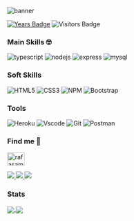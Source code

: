 ![banner](https://user-images.githubusercontent.com/52518797/112150459-e19ad580-8bbe-11eb-86a4-3dc02d489ae7.png)   

[![Years Badge](https://badges.pufler.dev/years/sampaiorafael)](https://badges.pufler.dev)
![Visitors Badge](https://visitor-badge.glitch.me/badge?page_id=sampaiorafael.sampaiorafael)

### Main Skills :nerd_face:

![typescript](https://img.shields.io/badge/TypeScript-007ACC?style=for-the-badge&logo=typescript&logoColor=white)
![nodejs](https://img.shields.io/badge/Node.js-43853D?style=for-the-badge&logo=node.js&logoColor=white)
![express](https://img.shields.io/badge/Express.js-000000?style=for-the-badge&logo=express&logoColor=white)
![mysql](https://img.shields.io/badge/MySQL-00000F?style=for-the-badge&logo=mysql&logoColor=white)

### Soft Skills

![HTML5](https://img.shields.io/badge/HTML-239120?style=for-the-badge&logo=html5&logoColor=white)
![CSS3](https://img.shields.io/badge/CSS3-1572B6?style=for-the-badge&logo=css3&logoColor=white)
![NPM](https://img.shields.io/badge/npm-CB3837?style=for-the-badge&logo=npm&logoColor=white)
![Bootstrap](https://img.shields.io/badge/Bootstrap-563D7C?style=for-the-badge&logo=bootstrap&logoColor=white)

### Tools

![Heroku](https://img.shields.io/badge/Heroku-430098?style=for-the-badge&logo=heroku&logoColor=white)
![Vscode](https://img.shields.io/badge/Visual_Studio_Code-0078D4?style=for-the-badge&logo=visual%20studio%20code&logoColor=white)
![Git](https://img.shields.io/badge/Git-F05032?style=for-the-badge&logo=git&logoColor=white)
![Postman](https://img.shields.io/badge/Postman-FF6C37?style=for-the-badge&logo=Postman&logoColor=white)

### Find me :wave:

<a href="https://linkedin.com/in/rafasampaiodev/" target="blank"><img align="center" src="https://cdn.jsdelivr.net/npm/simple-icons@3.0.1/icons/linkedin.svg"    alt="rafasampaiodev/" height="30" width="40" /></a>   
</p>

<p align="left">
  
  <a href="https://www.instagram.com/rafaleceu/" alt="Instagram">
  <img src="https://img.shields.io/badge/-Instagram-DF0174?style=for-the-badge&logo=instagram&logoColor=white&link=https://www.instagram.com/rafaleceu/"/>
  </a>
  
  <a href="https://www.linkedin.com/in/sampaiorafaeldev" alt="Linkedin">
  <img src="https://img.shields.io/badge/-Linkedin-0e76a8?style=for-the-badge&logo=Linkedin&logoColor=white&link=https://www.linkedin.com/in/sampaiorafaeldev" />
  </a>

  <a href="https://www.facebook.com/rafasampaio021/" alt="Facebook">
  <img src="https://img.shields.io/badge/-Facebook-3b5998?style=for-the-badge&logo=facebook&logoColor=white&link=https://www.facebook.com/rafasampaio021/"/>
  </a>
  
</p>

### Stats

<a href="https://github.com/anuraghazra/github-readme-stats">
  <img align="center" src="https://github-readme-stats.vercel.app/api?username=sampaiorafael&count_private=true&show_icons=true&theme=radical" />
</a> 
<a href="https://github.com/anuraghazra/github-readme-stats">
  <img align="center" src="https://github-readme-stats.vercel.app/api/top-langs/?username=sampaiorafael&langs_count=3&theme=radical" />
</a>


